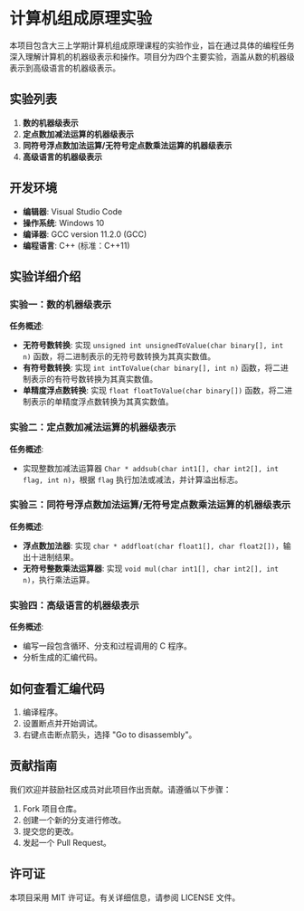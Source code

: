 # 计算机组成原理实验

本项目包含大三上学期计算机组成原理课程的实验作业，旨在通过具体的编程任务深入理解计算机的机器级表示和操作。项目分为四个主要实验，涵盖从数的机器级表示到高级语言的机器级表示。

## 实验列表

1. **数的机器级表示**
2. **定点数加减法运算的机器级表示**
3. **同符号浮点数加法运算/无符号定点数乘法运算的机器级表示**
4. **高级语言的机器级表示**

## 开发环境

- **编辑器**: Visual Studio Code
- **操作系统**: Windows 10
- **编译器**: GCC version 11.2.0 (GCC)
- **编程语言**: C++ (标准：C++11)

## 实验详细介绍

### 实验一：数的机器级表示

**任务概述**:

- **无符号数转换**: 实现 `unsigned int unsignedToValue(char binary[], int n)` 函数，将二进制表示的无符号数转换为其真实数值。
- **有符号数转换**: 实现 `int intToValue(char binary[], int n)` 函数，将二进制表示的有符号数转换为其真实数值。
- **单精度浮点数转换**: 实现 `float floatToValue(char binary[])` 函数，将二进制表示的单精度浮点数转换为其真实数值。

### 实验二：定点数加减法运算的机器级表示

**任务概述**:

- 实现整数加减法运算器 `Char * addsub(char int1[], char int2[], int flag, int n)`，根据 `flag` 执行加法或减法，并计算溢出标志。

### 实验三：同符号浮点数加法运算/无符号定点数乘法运算的机器级表示

**任务概述**:

- **浮点数加法器**: 实现 `char * addfloat(char float1[], char float2[])`，输出十进制结果。
- **无符号整数乘法运算器**: 实现 `void mul(char int1[], char int2[], int n)`，执行乘法运算。

### 实验四：高级语言的机器级表示

**任务概述**:

- 编写一段包含循环、分支和过程调用的 C 程序。
- 分析生成的汇编代码。

## 如何查看汇编代码

1. 编译程序。
2. 设置断点并开始调试。
3. 右键点击断点箭头，选择 "Go to disassembly"。

## 贡献指南

我们欢迎并鼓励社区成员对此项目作出贡献。请遵循以下步骤：

1. Fork 项目仓库。
2. 创建一个新的分支进行修改。
3. 提交您的更改。
4. 发起一个 Pull Request。

## 许可证

本项目采用 MIT 许可证。有关详细信息，请参阅 LICENSE 文件。
